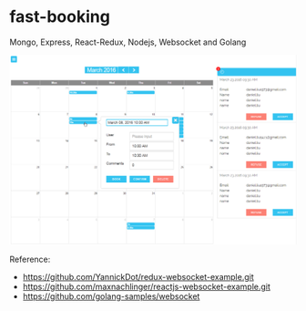 # fast-booking
Mongo, Express, React-Redux, Nodejs, Websocket and Golang

![ScreenShot](/screenshots/mern.png)

Reference:
* https://github.com/YannickDot/redux-websocket-example.git
* https://github.com/maxnachlinger/reactjs-websocket-example.git
* https://github.com/golang-samples/websocket
